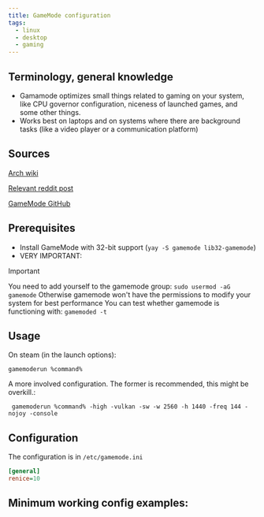 ```yaml
---
title: GameMode configuration
tags:
  - linux
  - desktop
  - gaming
---
```

Terminology, general knowledge
---
- Gamamode optimizes small things related to gaming on your system, like CPU governor configuration, niceness of launched games, and some other things.
- Works best on laptops and on systems where there are background tasks (like a video player or a communication platform)

Sources
---
[Arch wiki](https://wiki.archlinux.org/title/GameMode)

[Relevant reddit post](https://www.reddit.com/r/linux_gaming/comments/1kjer3k/psa_your_gamemode_might_be_configured_incorrectly/)

[GameMode GitHub](https://github.com/FeralInteractive/gamemode)

Prerequisites
---
- Install GameMode with 32-bit support (`yay -S gamemode lib32-gamemode`)
- VERY IMPORTANT:

> [!IMPORTANT]  
> You need to add yourself to the gamemode group:
> `sudo usermod -aG gamemode`
> Otherwise gamemode won't have the permissions to modify your system for best performance
> You can test whether gamemode is functioning with:
> `gamemoded -t`

Usage
---

On steam (in the launch options):

```steam
gamemoderun %command%
```

A more involved configuration. The former is recommended, this might be overkill.:

```steam
 gamemoderun %command% -high -vulkan -sw -w 2560 -h 1440 -freq 144 -nojoy -console
```


Configuration
---

The configuration is in `/etc/gamemode.ini`

```ini
[general]
renice=10
```



Minimum working config examples:
---